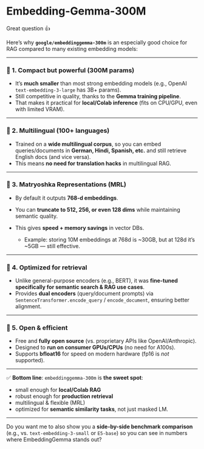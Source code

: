 # Embedding-Gemma-300M

Great question 👍

Here’s why **`google/embeddinggemma-300m`** is an especially good choice for RAG compared to many existing embedding models:

---

### 🔹 1. **Compact but powerful (300M params)**

* It’s **much smaller** than most strong embedding models (e.g., OpenAI `text-embedding-3-large` has 3B+ params).
* Still competitive in quality, thanks to the **Gemma training pipeline**.
* That makes it practical for **local/Colab inference** (fits on CPU/GPU, even with limited VRAM).

---

### 🔹 2. **Multilingual (100+ languages)**

* Trained on a **wide multilingual corpus**, so you can embed queries/documents in **German, Hindi, Spanish, etc.** and still retrieve English docs (and vice versa).
* This means **no need for translation hacks** in multilingual RAG.

---

### 🔹 3. **Matryoshka Representations (MRL)**

* By default it outputs **768-d embeddings**.
* You can **truncate to 512, 256, or even 128 dims** while maintaining semantic quality.
* This gives **speed + memory savings** in vector DBs.

  * Example: storing 10M embeddings at 768d is \~30GB, but at 128d it’s \~5GB — still effective.

---

### 🔹 4. **Optimized for retrieval**

* Unlike general-purpose encoders (e.g., BERT), it was **fine-tuned specifically for semantic search & RAG use cases**.
* Provides **dual encoders** (query/document prompts) via `SentenceTransformer.encode_query` / `encode_document`, ensuring better alignment.

---

### 🔹 5. **Open & efficient**

* Free and **fully open source** (vs. proprietary APIs like OpenAI/Anthropic).
* Designed to **run on consumer GPUs/CPUs** (no need for A100s).
* Supports **bfloat16** for speed on modern hardware (fp16 is *not* supported).

---

✅ **Bottom line**:
`embeddinggemma-300m` is **the sweet spot**:

* small enough for **local/Colab RAG**
* robust enough for **production retrieval**
* multilingual & flexible (MRL)
* optimized for **semantic similarity tasks**, not just masked LM.

---

Do you want me to also show you a **side-by-side benchmark comparison** (e.g., vs. `text-embedding-3-small` or `E5-base`) so you can see in numbers where EmbeddingGemma stands out?

